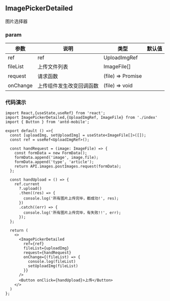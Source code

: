 ## ImagePickerDetailed

图片选择器

### param

| 参数      | 说明                    | 类型         | 默认值 |
|----------|------------------------|-------------|-------|
| ref       | ref         | UploadImgRef               |  |
| fileList    | 上传文件列表  | ImageFile[]  |  |
| request    | 请求函数        | (file) => Promise  |  |
| onChange    | 上传组件发生改变回调函数  | (file) => void  |  |

### 代码演示

```tsx
import React,{useState,useRef} from 'react';
import ImagePickerDetailed,{UploadImgRef, ImageFile} from './index'
import { Button } from 'antd-mobile';

export default () =>{
  const [uploadImg, setUploadImg] = useState<ImageFile[]>([]);
  const ref = useRef<UploadImgRef>();
  
  const handRequest = (image: ImageFile) => {
    const formData = new FormData();
    formData.append('image', image.file);
    formData.append('type', 'article');
    return API.images.postImages.request(formData);
  };
  
  const handUpload = () => {
    ref.current
      ?.upload()
      .then((res) => {
        console.log('所有图片上传完毕，都成功!', res);
      })
      .catch((err) => {
        console.log('所有图片上传完毕，有失败!!', err);
      });
  };
  
  return (
    <>
      <ImagePickerDetailed
        ref={ref}
        fileList={uploadImg}
        request={handRequest}
        onChange={(fileList) => {
          console.log(fileList)
          setUploadImg(fileList)
        }}
      />
      <Button onClick={handUpload}>上传</Button>
    </>
  )
};
```
